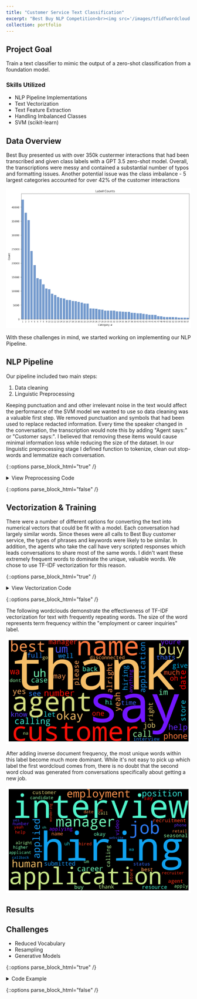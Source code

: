 ```yaml
---
title: "Customer Service Text Classification"
excerpt: "Best Buy NLP Competition<br><img src='/images/tfidfwordcloud.png' width='500' height='300'>"
collection: portfolio
---
```


## Project Goal
Train a text classifier to mimic the output of a zero-shot classification from a foundation model. 

### Skills Utilized
- NLP Pipeline Implementations
- Text Vectorization
- Text Feature Extraction
- Handling Imbalanced Classes
- SVM (scikit-learn)

## Data Overview
Best Buy presented us with over 350k custermer interactions that had been transcribed and given class labels with a GPT 3.5 zero-shot model. Overall, the transcriptions were messy and contained a substantial number of typos and formatting issues. Another potential issue was the class imbalance - 5 largest categories accounted for over 42% of the customer interactions

![Label Distribution](/images/label_distribution11.png)

With these challenges in mind, we started working on implementing our NLP Pipeline. 

## NLP Pipeline
Our pipeline included two main steps:
1. Data cleaning
2. Linguistic Preprocessing

  Keeping punctuation and and other irrelevant noise in the text would affect the performance of the SVM model we wanted to use so data cleaning was a valuable first step. We removed punctuation and symbols that had been used to replace redacted information. Every time the speaker changed in the conversation, the transcription would note this by adding "Agent says:" or "Customer says:". I believed that removing these items would cause minimal information loss while reducing the size of the dataset. 
  In our linguistic preprocessing stage I defined function to tokenize, clean out stop-words and lemmatize each conversation. 

{::options parse_block_html="true" /}

<details>
  <summary markdown="span">
    View Preprocessing Code
  </summary>

```python
  from nltk.tokenize import word_tokenize
  from nltk.stem import WordNetLemmatizer
  from nltk.corpus import stopwords

  lemmatizer = WordNetLemmatizer()
  def apply_lemmatizer(text: str) -> str:
      """Apply lemmatizer to a single text conversation"""
      tokens = word_tokenize(text)
      lemmatized_tokens = [lemmatizer.lemmatize(token) for token in tokens]
      return " ".join(lemmatized_tokens)

  stop_words = set(stopwords.words('english'))
  def remove_stopwords(text: str) -> str:
      """Apply stop word removal for a single text conversation"""
      tokens = word_tokenize(text)
      token_lst = [token.lower() for token in tokens if token.isalpha() and token.lower() not in stop_words]
      return " ".join(token_lst)
```
  
</details>

{::options parse_block_html="false" /}

## Vectorization & Training
There were a number of different options for converting the text into numerical vectors that could be fit with a model. Each conversation had largely similar words. Since theses were all calls to Best Buy customer service, the types of phrases and keywords were likely to be similar. In addition, the agents who take the call have very scripted responses which leads conversations to share most of the same words. I didn't want these extremely frequent words to dominate the unique, valuable words. We chose to use TF-IDF vectorization for this reason. 

{::options parse_block_html="true" /}

<details>
  <summary markdown="span">
    View Vectorization Code
  </summary>

```python
  # Set data to train on:  
  X = df["text"]
  y = df["label"]
  
  # Train-Test Split
  X_train, X_test, y_train, y_test = train_test_split(X, y, 
                                                      test_size=0.3, 
                                                      random_state=42)
  
  # TF-IDF vectorizing for training X
  vectorizer = TfidfVectorizer(ngram_range=(1, 2), min_df=2, sublinear_tf=True)
  X_train_vectorized = vectorizer.fit_transform(X_train)
```
  
</details>

{::options parse_block_html="false" /}

The following wordclouds demonstrate the effectiveness of TF-IDF vectorization for text with frequently repeating words. The size of the word represents term frequency within the "employment or career inquiries" label. 

![Default Employment Wordcloud](/images/employment_def_wordcloud.png)

After adding inverse document frequency, the most unique words within this label become much more dominant. While it's not easy to pick up which label the first wordcloud comes from, there is no doubt that the second word cloud was generated from conversations specifically about getting a new job.

![TFIDF Employment Wordcloud](/images/employment_tfidf_wordcloud.png)


## Results

## Challenges
- Reduced Vocabulary
- Resampling
- Generative Models

{::options parse_block_html="true" /}

<details>
  <summary markdown="span">
    Code Example
  </summary>

```python
  def func()
```
  
</details>

{::options parse_block_html="false" /}

